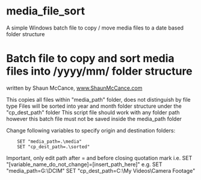 # media_file_sort
A simple Windows batch file to copy / move media files to a date based folder structure

Batch file to copy and sort media files into /yyyy/mm/ folder structure
=======================================================================
written by Shaun McCance, www.ShaunMcCance.com

This copies all files within "media_path" folder, does not distinguish by file type
Files will be sorted into year and month folder structure under the "cp_dest_path" folder
This script file should work with any folder path however this batch file must not be saved inside the media_path folder

Change following variables to specify origin and destination folders:

		SET "media_path=.\media"
		SET "cp_dest_path=.\sorted"

Important, only edit path after = and before closing quotation mark
i.e. SET "[variable_name_do_not_change]=[insert_path_here]"
e.g. SET "media_path=G:\DCIM"
     SET "cp_dest_path=C:\My Videos\Camera Footage"
